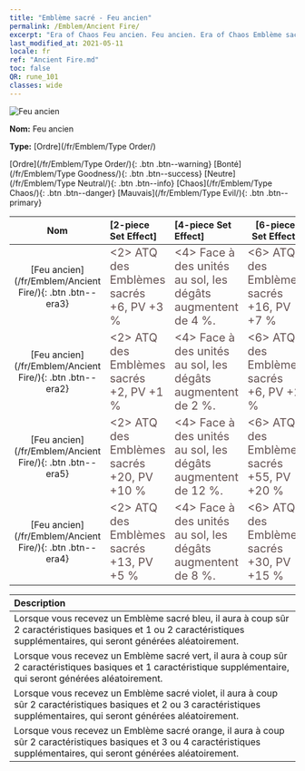 ```yaml
---
title: "Emblème sacré - Feu ancien"
permalink: /Emblem/Ancient Fire/
excerpt: "Era of Chaos Feu ancien. Feu ancien. Era of Chaos Emblème sacré Feu ancien. Era of Chaos Ordre Feu ancien"
last_modified_at: 2021-05-11
locale: fr
ref: "Ancient Fire.md"
toc: false
QR: rune_101
classes: wide
---
```


  ![Feu ancien](/images/r/rune_icon_101.png)

 **Nom:** Feu ancien

 **Type:** [Ordre](/fr/Emblem/Type Order/)

  [Ordre](/fr/Emblem/Type Order/){: .btn .btn--warning}   [Bonté](/fr/Emblem/Type Goodness/){: .btn .btn--success}   [Neutre](/fr/Emblem/Type Neutral/){: .btn .btn--info}   [Chaos](/fr/Emblem/Type Chaos/){: .btn .btn--danger}   [Mauvais](/fr/Emblem/Type Evil/){: .btn .btn--primary} 

  |  Nom    | [2-piece Set Effect] | [4-piece Set Effect] | [6-piece Set Effect]  | 
  |:-----------------------:|:-------------------|:-----------------|----------------| 
  | [Feu ancien](/fr/Emblem/Ancient Fire/){: .btn .btn--era3} | <span style="color: #645252;font-size:20px">&lt;2&gt; ATQ des Emblèmes sacrés +6, PV +3 %</span> | <span style="color: #645252;font-size:20px">&lt;4&gt; Face à des unités au sol, les dégâts augmentent de 4 %.</span> | <span style="color: #645252;font-size:20px">&lt;6&gt; ATQ des Emblèmes sacrés +16, PV +7 %</span> | 
  | [Feu ancien](/fr/Emblem/Ancient Fire/){: .btn .btn--era2} | <span style="color: #645252;font-size:20px">&lt;2&gt; ATQ des Emblèmes sacrés +2, PV +1 %</span> | <span style="color: #645252;font-size:20px">&lt;4&gt; Face à des unités au sol, les dégâts augmentent de 2 %.</span> | <span style="color: #645252;font-size:20px">&lt;6&gt; ATQ des Emblèmes sacrés +6, PV +2 %</span> | 
  | [Feu ancien](/fr/Emblem/Ancient Fire/){: .btn .btn--era5} | <span style="color: #645252;font-size:20px">&lt;2&gt; ATQ des Emblèmes sacrés +20, PV +10 %</span> | <span style="color: #645252;font-size:20px">&lt;4&gt; Face à des unités au sol, les dégâts augmentent de 12 %.</span> | <span style="color: #645252;font-size:20px">&lt;6&gt; ATQ des Emblèmes sacrés +55, PV +20 %</span> | 
  | [Feu ancien](/fr/Emblem/Ancient Fire/){: .btn .btn--era4} | <span style="color: #645252;font-size:20px">&lt;2&gt; ATQ des Emblèmes sacrés +13, PV +5 %</span> | <span style="color: #645252;font-size:20px">&lt;4&gt; Face à des unités au sol, les dégâts augmentent de 8 %.</span> | <span style="color: #645252;font-size:20px">&lt;6&gt; ATQ des Emblèmes sacrés +30, PV +15 %</span> | 

  |         Description            | 
  |:-------------------------------|
  | Lorsque vous recevez un Emblème sacré bleu, il aura à coup sûr 2 caractéristiques basiques et 1 ou 2 caractéristiques supplémentaires, qui seront générées aléatoirement. |
  | Lorsque vous recevez un Emblème sacré vert, il aura à coup sûr 2 caractéristiques basiques et 1 caractéristique supplémentaire, qui seront générées aléatoirement. |
  | Lorsque vous recevez un Emblème sacré violet, il aura à coup sûr 2 caractéristiques basiques et 2 ou 3 caractéristiques supplémentaires, qui seront générées aléatoirement. |
  | Lorsque vous recevez un Emblème sacré orange, il aura à coup sûr 2 caractéristiques basiques et 3 ou 4 caractéristiques supplémentaires, qui seront générées aléatoirement. |
